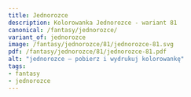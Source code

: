 ```yaml
---
title: Jednorozce
description: Kolorowanka Jednorozce - wariant 81
canonical: /fantasy/jednorozce/
variant_of: jednorozce
image: /fantasy/jednorozce/81/jednorozce-81.svg
pdf: /fantasy/jednorozce/81/jednorozce-81.pdf
alt: "jednorozce – pobierz i wydrukuj kolorowankę"
tags:
- fantasy
- jednorozce
---
```

